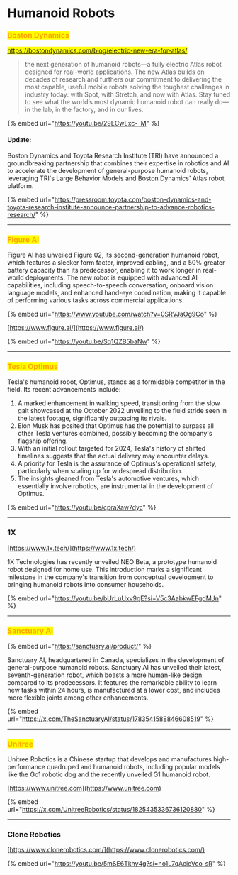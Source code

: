 # Humanoid Robots



### <mark style="color:orange;">**Boston Dynamics**</mark>

<mark style="color:orange;">https://bostondynamics.com/blog/electric-new-era-for-atlas/</mark>

> the next generation of humanoid robots—a fully electric Atlas robot designed for real-world applications. The new Atlas builds on decades of research and furthers our commitment to delivering the most capable, useful mobile robots solving the toughest challenges in industry today: with Spot, with Stretch, and now with Atlas. Stay tuned to see what the world’s most dynamic humanoid robot can really do—in the lab, in the factory, and in our lives.

{% embed url="https://youtu.be/29ECwExc-_M" %}

#### Update:

Boston Dynamics and Toyota Research Institute (TRI) have announced a groundbreaking partnership that combines their expertise in robotics and AI to accelerate the development of general-purpose humanoid robots, leveraging TRI's Large Behavior Models and Boston Dynamics' Atlas robot platform.

{% embed url="https://pressroom.toyota.com/boston-dynamics-and-toyota-research-institute-announce-partnership-to-advance-robotics-research/" %}

***

### <mark style="color:orange;">Figure AI</mark>

Figure AI has unveiled Figure 02, its second-generation humanoid robot, which features a sleeker form factor, improved cabling, and a 50% greater battery capacity than its predecessor, enabling it to work longer in real-world deployments. The new robot is equipped with advanced AI capabilities, including speech-to-speech conversation, onboard vision language models, and enhanced hand-eye coordination, making it capable of performing various tasks across commercial applications.

{% embed url="https://www.youtube.com/watch?v=0SRVJaOg9Co" %}

[https://www.figure.ai/](https://www.figure.ai/)

{% embed url="https://youtu.be/Sq1QZB5baNw" %}

***

### <mark style="color:orange;">Tesla Optimus</mark>

Tesla's humanoid robot, Optimus, stands as a formidable competitor in the field. Its recent advancements include:&#x20;

1. A marked enhancement in walking speed, transitioning from the slow gait showcased at the October 2022 unveiling to the fluid stride seen in the latest footage, significantly outpacing its rivals.&#x20;
2. Elon Musk has posited that Optimus has the potential to surpass all other Tesla ventures combined, possibly becoming the company's flagship offering.&#x20;
3. With an initial rollout targeted for 2024, Tesla's history of shifted timelines suggests that the actual delivery may encounter delays.&#x20;
4. A priority for Tesla is the assurance of Optimus's operational safety, particularly when scaling up for widespread distribution.&#x20;
5. The insights gleaned from Tesla's automotive ventures, which essentially involve robotics, are instrumental in the development of Optimus.

{% embed url="https://youtu.be/cpraXaw7dyc" %}

***

### 1X

[https://www.1x.tech/](https://www.1x.tech/)

1X Technologies has recently unveiled NEO Beta, a prototype humanoid robot designed for home use. This introduction marks a significant milestone in the company's transition from conceptual development to bringing humanoid robots into consumer households.

{% embed url="https://youtu.be/bUrLuUxv9gE?si=V5c3AabkwEFgdMJn" %}

***

### <mark style="color:orange;">Sanctuary AI</mark>

{% embed url="https://sanctuary.ai/product/" %}

Sanctuary AI, headquartered in Canada, specializes in the development of general-purpose humanoid robots. Sanctuary AI has unveiled their latest, seventh-generation robot, which boasts a more human-like design compared to its predecessors. It features the remarkable ability to learn new tasks within 24 hours, is manufactured at a lower cost, and includes more flexible joints among other enhancements.

{% embed url="https://x.com/TheSanctuaryAI/status/1783541588846608519" %}

***

### <mark style="color:orange;">Unitree</mark>

Unitree Robotics is a Chinese startup that develops and manufactures high-performance quadruped and humanoid robots, including popular models like the Go1 robotic dog and the recently unveiled G1 humanoid robot.

[https://www.unitree.com](https://www.unitree.com)

{% embed url="https://x.com/UnitreeRobotics/status/1825435336736120880" %}

***

### Clone Robotics

[https://www.clonerobotics.com/](https://www.clonerobotics.com/)

{% embed url="https://youtu.be/5mSE6Tkhy4g?si=no1L7qAcieVco_sR" %}

